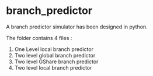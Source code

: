 # branch_predictor

A branch predictor simulator has been designed in python.

The folder contains 4 files :
1. One Level local branch predictor
2. Two level global branch predictor
3. Two level GShare branch predictor
4. Two level local branch predictor
